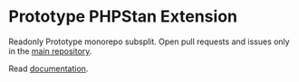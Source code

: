 # Prototype PHPStan Extension

Readonly Prototype monorepo subsplit.
Open pull requests and issues only in the [main repository](https://github.com/prototype-php/prototype).

Read [documentation](https://github.com/prototype-php/prototype/blob/0.1.x/docs/phpstan.md).
